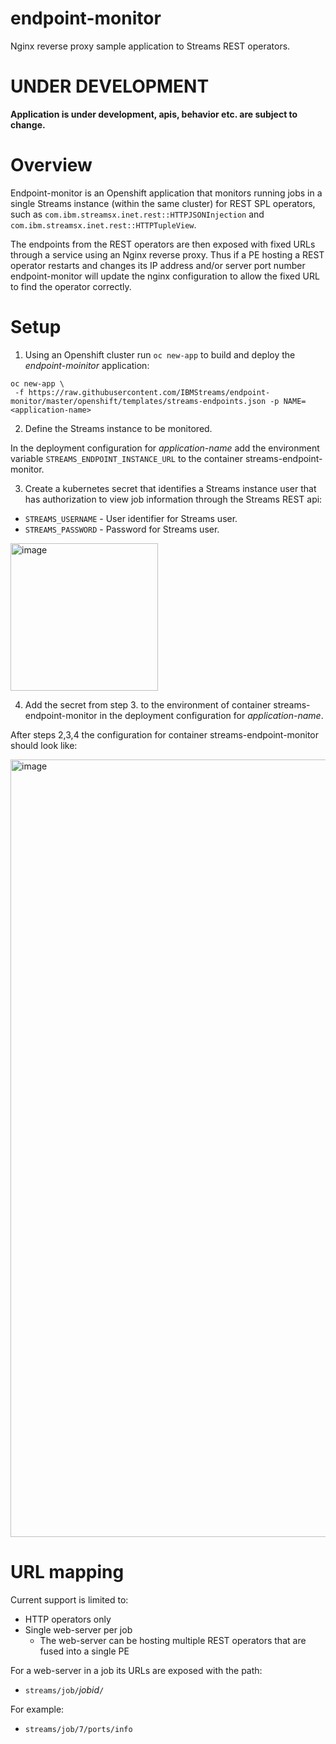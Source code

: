 # endpoint-monitor
Nginx reverse proxy sample application to Streams REST operators.

# UNDER DEVELOPMENT

**Application is under development, apis, behavior etc. are subject to change.**

# Overview

Endpoint-monitor is an Openshift application that monitors running jobs in a single Streams instance (within the same cluster) for REST SPL operators, such as `com.ibm.streamsx.inet.rest::HTTPJSONInjection` and `com.ibm.streamsx.inet.rest::HTTPTupleView`.

The endpoints from the REST operators are then exposed with fixed URLs through a service using an Nginx reverse proxy. Thus if a PE hosting a REST operator restarts and changes its IP address and/or server port number endpoint-monitor will update the nginx configuration to allow the fixed URL to find the operator correctly.

# Setup

1. Using an Openshift cluster run `oc new-app` to build and deploy the *endpoint-moinitor* application:

```
oc new-app \
 -f https://raw.githubusercontent.com/IBMStreams/endpoint-monitor/master/openshift/templates/streams-endpoints.json -p NAME=<application-name>
```

2. Define the Streams instance to be monitored.

In the deployment configuration for *application-name* add the environment variable ``STREAMS_ENDPOINT_INSTANCE_URL`` to the container streams-endpoint-monitor.


3. Create a kubernetes secret that identifies a Streams instance user that has authorization to view job information through the Streams REST api:

 * `STREAMS_USERNAME` - User identifier for Streams user.
 * `STREAMS_PASSWORD` - Password for Streams user.
 
 <img width="236" alt="image" src="https://user-images.githubusercontent.com/3769612/64719622-7d516e80-d47d-11e9-9cb3-c90bc4406de5.png">

4. Add the secret from step 3. to the environment of container streams-endpoint-monitor in the deployment configuration for *application-name*.

After steps 2,3,4 the configuration for container streams-endpoint-monitor should look like:

<img width="1244" alt="image" src="https://user-images.githubusercontent.com/3769612/64719577-5e52dc80-d47d-11e9-97d3-cada3f817525.png">

# URL mapping

Current support is limited to:

 * HTTP operators only
 * Single web-server per job
     * The web-server can be hosting multiple REST operators that are fused into a single PE

For a web-server in a job its URLs are exposed with the path:

 * `streams/job/`*jobid*`/`
 
 For example:
 
 * `streams/job/7/ports/info`
 
 


